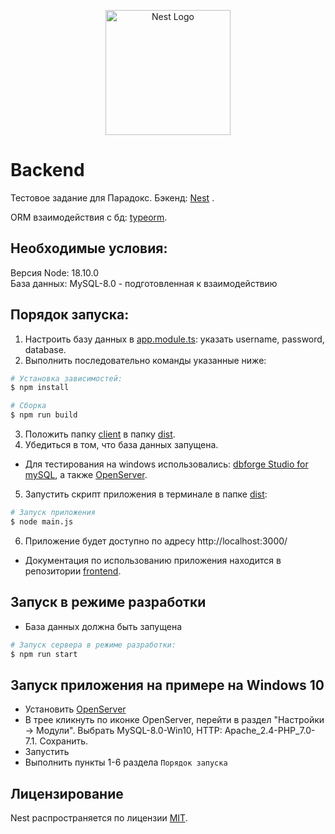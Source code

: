 <p align="center">
  <a href="http://nestjs.com/" target="blank"><img src="https://nestjs.com/img/logo-small.svg" width="200" alt="Nest Logo" /></a>
</p>

[circleci-image]: https://img.shields.io/circleci/build/github/nestjs/nest/master?token=abc123def456
[circleci-url]: https://circleci.com/gh/nestjs/nest

# Backend
Тестовое задание для Парадокс.
Бэкенд: [Nest](https://github.com/nestjs/nest) .

ORM взаимодействия с бд: [typeorm](https://docs.nestjs.com/techniques/database#typeorm-integration).


## Необходимые условия:
Версия Node: 18.10.0 <br> База данных: MySQL-8.0 - подготовленная к взаимодействию

## Порядок запуска:

1. Настроить базу данных в [app.module.ts](./src/app.module.ts): указать username, password, database.
2. Выполнить последовательно команды указанные ниже:

```bash
# Установка зависимостей: 
$ npm install
```

```bash
# Сборка
$ npm run build
```
3. Положить папку [client](client) в папку [dist](dist).
4. Убедиться в том, что база данных запущена.
* Для тестирования на windows использовались: [dbforge Studio for mySQL](http://www.devart.com/ru/dbforge/mysql/studio), а также [OpenServer](https://ospanel.io/).
5. Запустить скрипт приложения в терминале в папке [dist](dist):
```bash 
# Запуск приложения
$ node main.js
```
6. Приложение будет доступно по адресу http://localhost:3000/
* Документация по использованию приложения находится в репозитории [frontend](https://github.com/Septant/paradox-test-frontend/blob/master/README.md).


## Запуск в режиме разработки
* База данных должна быть запущена
```bash
# Запуск сервера в режиме разработки:
$ npm run start
```

## Запуск приложения на примере на Windows 10
* Установить [OpenServer](https://ospanel.io/)
* В трее кликнуть по иконке OpenServer, перейти в раздел "Настройки -> Модули". Выбрать MySQL-8.0-Win10, HTTP: Apache_2.4-PHP_7.0-7.1. Сохранить.
* Запустить
* Выполнить пункты 1-6 раздела `Порядок запуска`

## Лицензирование

Nest распространяется по лицензии [MIT](LICENSE).
